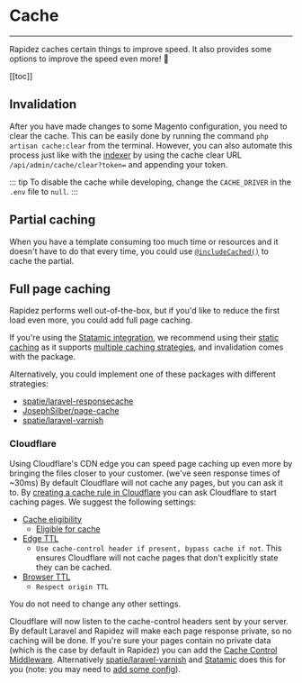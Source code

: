 # Cache

---

Rapidez caches certain things to improve speed. It also provides some options to improve the speed even more! 🚀

[[toc]]

## Invalidation

After you have made changes to some Magento configuration, you need to clear the cache. This can be easily done by running the command `php artisan cache:clear` from the terminal. However, you can also automate this process just like with the [indexer](indexer.md#webhook) by using the cache clear URL `/api/admin/cache/clear?token=` and appending your token.

::: tip
To disable the cache while developing, change the `CACHE_DRIVER` in the `.env` file to `null`.
:::

## Partial caching

When you have a template consuming too much time or resources and it doesn't have to do that every time, you could use [`@includeCached()`](https://github.com/rapidez/blade-directives#includecached) to cache the partial.

## Full page caching

Rapidez performs well out-of-the-box, but if you'd like to reduce the first load even more, you could add full page caching.

If you're using the [Statamic integration](packages/statamic.md), we recommend using their [static caching](packages/statamic.md#static-caching) as it supports [multiple caching strategies](https://statamic.dev/static-caching#caching-strategies), and invalidation comes with the package.

Alternatively, you could implement one of these packages with different strategies:

- [spatie/laravel-responsecache](https://github.com/spatie/laravel-responsecache)
- [JosephSilber/page-cache](https://github.com/JosephSilber/page-cache)
- [spatie/laravel-varnish](https://github.com/spatie/laravel-varnish)

### Cloudflare

Using Cloudflare's CDN edge you can speed page caching up even more by bringing the files closer to your customer. (we've seen response times of ~30ms)
By default Cloudflare will not cache any pages, but you can ask it to. By [creating a cache rule in Cloudflare](https://developers.cloudflare.com/cache/how-to/cache-rules/create-dashboard/) you can ask Cloudflare to start caching pages.
We suggest the following settings:
- [Cache eligibility](https://developers.cloudflare.com/cache/how-to/cache-rules/settings/#cache-eligibility)
  - [Eligible for cache](https://developers.cloudflare.com/cache/how-to/cache-rules/settings/#eligible-for-cache-settings)
- [Edge TTL](https://developers.cloudflare.com/cache/how-to/cache-rules/settings/#edge-ttl)
  -  `Use cache-control header if present, bypass cache if not`. This ensures Cloudflare will not cache pages that don't explicitly state they can be cached.
- [Browser TTL](https://developers.cloudflare.com/cache/how-to/cache-rules/settings/#browser-ttl)
  - `Respect origin TTL`

You do not need to change any other settings.

Cloudflare will now listen to the cache-control headers sent by your server.
By default Laravel and Rapidez will make each page response private, so no caching will be done. 
If you're sure your pages contain no private data (which is the case by default in Rapidez) you can add the [Cache Control Middleware](https://laravel.com/docs/master/responses#cache-control-middleware).
Alternatively [spatie/laravel-varnish](https://github.com/spatie/laravel-varnish) and [Statamic](packages/statamic.md) does this for you (note: you may need to [add some config](packages/statamic.md#cloudflare)).
